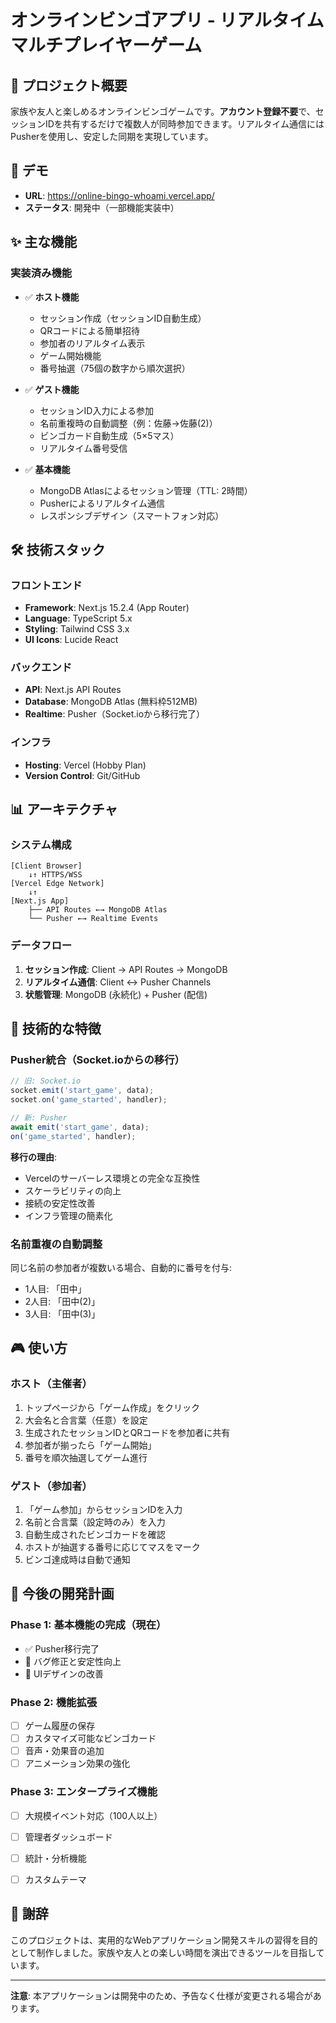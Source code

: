 # オンラインビンゴアプリ - リアルタイムマルチプレイヤーゲーム

## 🎯 プロジェクト概要

家族や友人と楽しめるオンラインビンゴゲームです。**アカウント登録不要**で、セッションIDを共有するだけで複数人が同時参加できます。リアルタイム通信にはPusherを使用し、安定した同期を実現しています。

## 🚀 デモ

- **URL**: https://online-bingo-whoami.vercel.app/
- **ステータス**: 開発中（一部機能実装中）

## ✨ 主な機能

### 実装済み機能
- ✅ **ホスト機能**
  - セッション作成（セッションID自動生成）
  - QRコードによる簡単招待
  - 参加者のリアルタイム表示
  - ゲーム開始機能
  - 番号抽選（75個の数字から順次選択）

- ✅ **ゲスト機能**
  - セッションID入力による参加
  - 名前重複時の自動調整（例：佐藤→佐藤(2)）
  - ビンゴカード自動生成（5×5マス）
  - リアルタイム番号受信

- ✅ **基本機能**
  - MongoDB Atlasによるセッション管理（TTL: 2時間）
  - Pusherによるリアルタイム通信
  - レスポンシブデザイン（スマートフォン対応）

## 🛠 技術スタック

### フロントエンド
- **Framework**: Next.js 15.2.4 (App Router)
- **Language**: TypeScript 5.x
- **Styling**: Tailwind CSS 3.x
- **UI Icons**: Lucide React

### バックエンド
- **API**: Next.js API Routes
- **Database**: MongoDB Atlas (無料枠512MB)
- **Realtime**: Pusher（Socket.ioから移行完了）

### インフラ
- **Hosting**: Vercel (Hobby Plan)
- **Version Control**: Git/GitHub

## 📊 アーキテクチャ

### システム構成
```
[Client Browser] 
    ↓↑ HTTPS/WSS
[Vercel Edge Network]
    ↓↑ 
[Next.js App]
    ├── API Routes ←→ MongoDB Atlas
    └── Pusher ←→ Realtime Events
```

### データフロー
1. **セッション作成**: Client → API Routes → MongoDB
2. **リアルタイム通信**: Client ↔ Pusher Channels
3. **状態管理**: MongoDB (永続化) + Pusher (配信)

## 🔧 技術的な特徴

### Pusher統合（Socket.ioからの移行）
```typescript
// 旧: Socket.io
socket.emit('start_game', data);
socket.on('game_started', handler);

// 新: Pusher
await emit('start_game', data);
on('game_started', handler);
```

**移行の理由**:
- Vercelのサーバーレス環境との完全な互換性
- スケーラビリティの向上
- 接続の安定性改善
- インフラ管理の簡素化

### 名前重複の自動調整
同じ名前の参加者が複数いる場合、自動的に番号を付与:
- 1人目: 「田中」
- 2人目: 「田中(2)」
- 3人目: 「田中(3)」



## 🎮 使い方

### ホスト（主催者）
1. トップページから「ゲーム作成」をクリック
2. 大会名と合言葉（任意）を設定
3. 生成されたセッションIDとQRコードを参加者に共有
4. 参加者が揃ったら「ゲーム開始」
5. 番号を順次抽選してゲーム進行

### ゲスト（参加者）
1. 「ゲーム参加」からセッションIDを入力
2. 名前と合言葉（設定時のみ）を入力
3. 自動生成されたビンゴカードを確認
4. ホストが抽選する番号に応じてマスをマーク
5. ビンゴ達成時は自動で通知


## 📝 今後の開発計画

### Phase 1: 基本機能の完成（現在）
- ✅ Pusher移行完了
- 🚧 バグ修正と安定性向上
- 🚧 UIデザインの改善

### Phase 2: 機能拡張
- [ ] ゲーム履歴の保存
- [ ] カスタマイズ可能なビンゴカード
- [ ] 音声・効果音の追加
- [ ] アニメーション効果の強化

### Phase 3: エンタープライズ機能
- [ ] 大規模イベント対応（100人以上）
- [ ] 管理者ダッシュボード
- [ ] 統計・分析機能
- [ ] カスタムテーマ


## 🙏 謝辞

このプロジェクトは、実用的なWebアプリケーション開発スキルの習得を目的として制作しました。家族や友人との楽しい時間を演出できるツールを目指しています。

---

**注意**: 本アプリケーションは開発中のため、予告なく仕様が変更される場合があります。